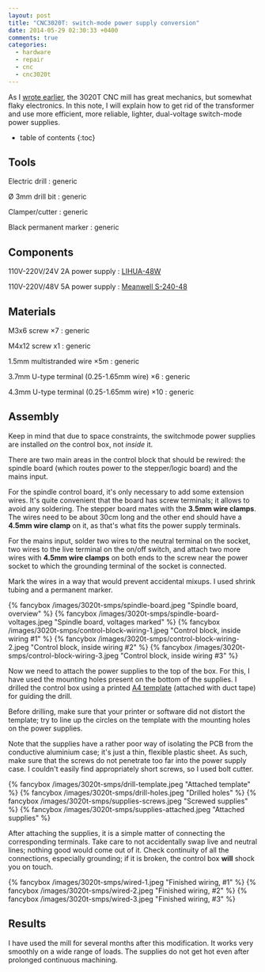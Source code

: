 ```yaml
---
layout: post
title: "CNC3020T: switch-mode power supply conversion"
date: 2014-05-29 02:30:33 +0400
comments: true
categories:
  - hardware
  - repair
  - cnc
  - cnc3020t
---
```


As I [wrote earlier][fixing-ps], the 3020T CNC mill has great mechanics, but somewhat flaky electronics. In this note, I will explain how to get rid of the transformer and use more efficient, more reliable, lighter, dual-voltage switch-mode power supplies.

[fixing-ps]: /notes/2014-02-11/cnc3020t-fixing-power-supply/

<!-- more -->

* table of contents
{:toc}

Tools
-----

Electric drill
: generic

Ø 3mm drill bit
: generic

Clamper/cutter
: generic

Black permanent marker
: generic

Components
----------

110V-220V/24V 2A power supply
: [LIHUA-48W][24v]

110V-220V/48V 5A power supply
: [Meanwell S-240-48][48v]

[24v]: http://archive.today/GJmaB
[48v]: http://archive.today/IW9ZC

Materials
---------

M3x6 screw ×7
: generic

M4x12 screw x1
: generic

1.5mm multistranded wire ×5m
: generic

3.7mm U-type terminal (0.25-1.65mm wire) ×6
: generic

4.3mm U-type terminal (0.25-1.65mm wire) ×10
: generic

Assembly
--------

Keep in mind that due to space constraints, the switchmode power supplies are installed *on* the control box, not *inside* it.

There are two main areas in the control block that should be rewired: the spindle board (which routes power to the stepper/logic board) and the mains input.

For the spindle control board, it's only necessary to add some extension wires. It's quite convenient that the board has screw terminals; it allows to avoid any soldering. The stepper board mates with the **3.5mm wire clamps**. The wires need to be about 30cm long and the other end should have a **4.5mm wire clamp** on it, as that's what fits the power supply terminals.

For the mains input, solder two wires to the neutral terminal on the socket, two wires to the live terminal on the on/off switch, and attach two more wires with **4.5mm wire clamps** on both ends to the screw near the power socket to which the grounding terminal of the socket is connected.

Mark the wires in a way that would prevent accidental mixups. I used shrink tubing and a permanent marker.

{% fancybox /images/3020t-smps/spindle-board.jpeg "Spindle board, overview" %}
{% fancybox /images/3020t-smps/spindle-board-voltages.jpeg "Spindle board, voltages marked" %}
{% fancybox /images/3020t-smps/control-block-wiring-1.jpeg "Control block, inside wiring #1" %}
{% fancybox /images/3020t-smps/control-block-wiring-2.jpeg "Control block, inside wiring #2" %}
{% fancybox /images/3020t-smps/control-block-wiring-3.jpeg "Control block, inside wiring #3" %}

Now we need to attach the power supplies to the top of the box. For this, I have used the mounting holes present on the bottom of the supplies. I drilled the control box using a printed [A4 template][svg] (attached with duct tape) for guiding the drill.

[svg]: /files/3020t-drill-template.svg

Before drilling, make sure that your printer or software did not distort the template; try to line up the circles on the template with the mounting holes on the power supplies.

Note that the supplies have a rather poor way of isolating the PCB from the conductive aluminium case; it's just a thin, flexible plastic sheet. As such, make sure that the screws do not penetrate too far into the power supply case. I couldn't easily find appropriately short screws, so I used bolt cutter.

{% fancybox /images/3020t-smps/drill-template.jpeg "Attached template" %}
{% fancybox /images/3020t-smps/drill-holes.jpeg "Drilled holes" %}
{% fancybox /images/3020t-smps/supplies-screws.jpeg "Screwed supplies" %}
{% fancybox /images/3020t-smps/supplies-attached.jpeg "Attached supplies" %}

After attaching the supplies, it is a simple matter of connecting the corresponding terminals. Take care to not accidentally swap live and neutral lines; nothing good would come out of it. Check continuity of all the connections, especially grounding; if it is broken, the control box **will** shock you on touch.

{% fancybox /images/3020t-smps/wired-1.jpeg "Finished wiring, #1" %}
{% fancybox /images/3020t-smps/wired-2.jpeg "Finished wiring, #2" %}
{% fancybox /images/3020t-smps/wired-3.jpeg "Finished wiring, #3" %}

Results
-------

I have used the mill for several months after this modification. It works very smoothly on a wide range of loads. The supplies do not get hot even after prolonged continuous machining.
